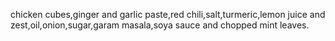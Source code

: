 chicken cubes,ginger and garlic paste,red chili,salt,turmeric,lemon juice and zest,oil,onion,sugar,garam masala,soya sauce and chopped mint leaves.